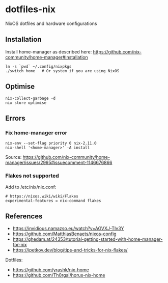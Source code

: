 # dotfiles-nix
NixOS dotfiles and hardware configurations

## Installation

Install home-manager as described here: https://github.com/nix-community/home-manager#installation

```
ln -s `pwd` ~/.config/nixpkgs
./switch home   # Or system if you are using NixOS
```

## Optimise

```
nix-collect-garbage -d
nix store optimise
```

## Errors

### Fix home-manager error 

```
nix-env --set-flag priority 0 nix-2.11.0
nix-shell '<home-manager>' -A install
```

Source: https://github.com/nix-community/home-manager/issues/2995#issuecomment-1146676866


### Flakes not supported

Add to /etc/nix/nix.conf:
```
# https://nixos.wiki/wiki/Flakes
experimental-features = nix-command flakes
```


## References

- https://invidious.namazso.eu/watch?v=AGVXJ-TIv3Y
- https://github.com/MatthiasBenaets/nixos-config
- https://ghedam.at/24353/tutorial-getting-started-with-home-manager-for-nix
- https://ipetkov.dev/blog/tips-and-tricks-for-nix-flakes/

Dotfiles: 
- https://github.com/yrashk/nix-home
- https://github.com/Th0rgal/horus-nix-home
